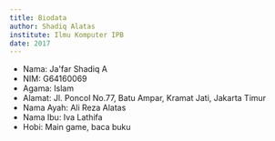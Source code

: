 ```yaml
---
title: Biodata
author: Shadiq Alatas
institute: Ilmu Komputer IPB
date: 2017
---
```

- Nama: Ja'far Shadiq A
- NIM: G64160069
- Agama: Islam
- Alamat: Jl. Poncol No.77, Batu Ampar, Kramat Jati, Jakarta Timur
- Nama Ayah: Ali Reza Alatas
- Nama Ibu: Iva Lathifa
- Hobi: Main game, baca buku
